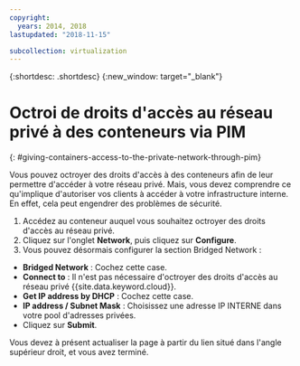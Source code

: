 ```yaml
---
copyright:
  years: 2014, 2018
lastupdated: "2018-11-15"

subcollection: virtualization
---
```

{:shortdesc: .shortdesc}
{:new_window: target="_blank"}

# Octroi de droits d'accès au réseau privé à des conteneurs via PIM
{: #giving-containers-access-to-the-private-network-through-pim}

Vous pouvez octroyer des droits d'accès à des conteneurs afin de leur permettre d'accéder à votre réseau privé. Mais, vous devez comprendre ce qu'implique d'autoriser vos clients à accéder à votre infrastructure interne. En effet, cela peut engendrer des problèmes de sécurité. 

1. Accédez au conteneur auquel vous souhaitez octroyer des droits d'accès au réseau privé. 
2. Cliquez sur l'onglet **Network**, puis cliquez sur **Configure**.
3. Vous pouvez désormais configurer la section Bridged Network :
  * **Bridged Network** : Cochez cette case. 
  * **Connect to** : Il n'est pas nécessaire d'octroyer des droits d'accès au réseau privé {{site.data.keyword.cloud}}. 
  * **Get IP address by DHCP** : Cochez cette case. 
  * **IP address / Subnet Mask** : Choisissez une adresse IP INTERNE dans votre pool d'adresses privées. 
  * Cliquez sur **Submit**.

Vous devez à présent actualiser la page à partir du lien situé dans l'angle supérieur droit, et vous avez terminé.
